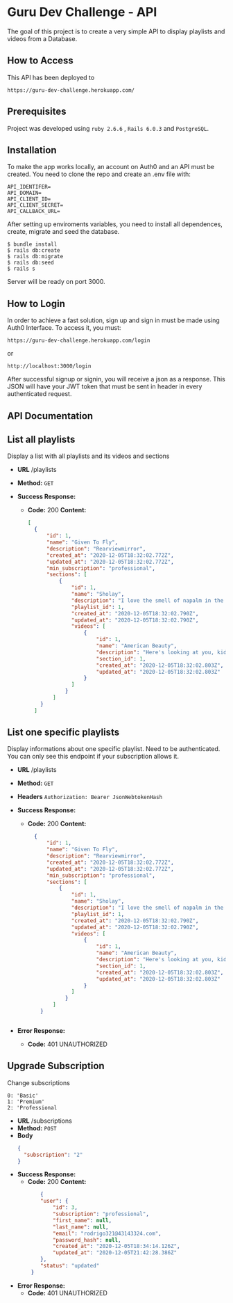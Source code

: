 # Guru Dev Challenge - API

The goal of this project is to create a very simple API to display playlists and videos from a Database.

## How to Access

This API has been deployed to 
```
https://guru-dev-challenge.herokuapp.com/
```

## Prerequisites

Project was developed using `ruby 2.6.6` , `Rails 6.0.3` and `PostgreSQL`. 

## Installation 

To make the app works locally, an account on Auth0 and an API must be created. You need to clone the repo and create an .env file with:

```
API_IDENTIFER=
API_DOMAIN=
API_CLIENT_ID=
API_CLIENT_SECRET=
API_CALLBACK_URL=

```
After setting up enviroments variables, you need to install all dependences, create, migrate and seed the database.

```
$ bundle install
$ rails db:create
$ rails db:migrate
$ rails db:seed
$ rails s
```

Server will be ready on port 3000.

## How to Login

In order to achieve a fast solution, sign up and sign in must be made using Auth0 Interface. To access it, you must:

```
https://guru-dev-challenge.herokuapp.com/login
```

or

```
http://localhost:3000/login
```

After successful signup or signin, you will receive a json as a response. This JSON will have your JWT token that must be sent in header in every authenticated request.


## API Documentation

**List all playlists**
----
 Display a list with all playlists and its videos and sections
* **URL**
  /playlists

* **Method:**
  `GET`
* **Success Response:**
  * **Code:** 200
    **Content:**
    ```JSON
    [
      {
          "id": 1,
          "name": "Given To Fly",
          "description": "Rearviewmirror",
          "created_at": "2020-12-05T18:32:02.772Z",
          "updated_at": "2020-12-05T18:32:02.772Z",
          "min_subscription": "professional",
          "sections": [
              {
                  "id": 1,
                  "name": "Sholay",
                  "description": "I love the smell of napalm in the morning.",
                  "playlist_id": 1,
                  "created_at": "2020-12-05T18:32:02.790Z",
                  "updated_at": "2020-12-05T18:32:02.790Z",
                  "videos": [
                      {
                          "id": 1,
                          "name": "American Beauty",
                          "description": "Here's looking at you, kid.",
                          "section_id": 1,
                          "created_at": "2020-12-05T18:32:02.803Z",
                          "updated_at": "2020-12-05T18:32:02.803Z"
                      }
                  ]
                }
            ]
        }
      ]            
    ```
**List one specific playlists**
----
 Display informations about one specific playlist. Need to be authenticated. You can only see this endpoint if your subscription allows it. 
* **URL**
  /playlists

* **Method:**
  `GET`
*  **Headers**
  `Authorization: Bearer JsonWebtokenHash`
* **Success Response:**
  * **Code:** 200
    **Content:**
    ```JSON
      {
          "id": 1,
          "name": "Given To Fly",
          "description": "Rearviewmirror",
          "created_at": "2020-12-05T18:32:02.772Z",
          "updated_at": "2020-12-05T18:32:02.772Z",
          "min_subscription": "professional",
          "sections": [
              {
                  "id": 1,
                  "name": "Sholay",
                  "description": "I love the smell of napalm in the morning.",
                  "playlist_id": 1,
                  "created_at": "2020-12-05T18:32:02.790Z",
                  "updated_at": "2020-12-05T18:32:02.790Z",
                  "videos": [
                      {
                          "id": 1,
                          "name": "American Beauty",
                          "description": "Here's looking at you, kid.",
                          "section_id": 1,
                          "created_at": "2020-12-05T18:32:02.803Z",
                          "updated_at": "2020-12-05T18:32:02.803Z"
                      }
                  ]
                }
            ]
        }           
    ```
    ```
* **Error Response:**
  * **Code:** 401 UNAUTHORIZED

**Upgrade Subscription**
----
 Change subscriptions
 ```
 0: 'Basic'
 1: 'Premium'
 2: 'Professional
 ```
* **URL**
  /subscriptions
* **Method:**
  `POST`
*  **Body**
    ```JSON
    {
      "subscription": "2"
    }
    ```
* **Success Response:**
  * **Code:** 200
    **Content:** 
    ```JSON
        {
        "user": {
            "id": 3,
            "subscription": "professional",
            "first_name": null,
            "last_name": null,
            "email": "rodrigo321@43143324.com",
            "password_hash": null,
            "created_at": "2020-12-05T18:34:14.126Z",
            "updated_at": "2020-12-05T21:42:28.386Z"
        },
        "status": "updated"
     }
    ```
* **Error Response:**
  * **Code:** 401 UNAUTHORIZED
